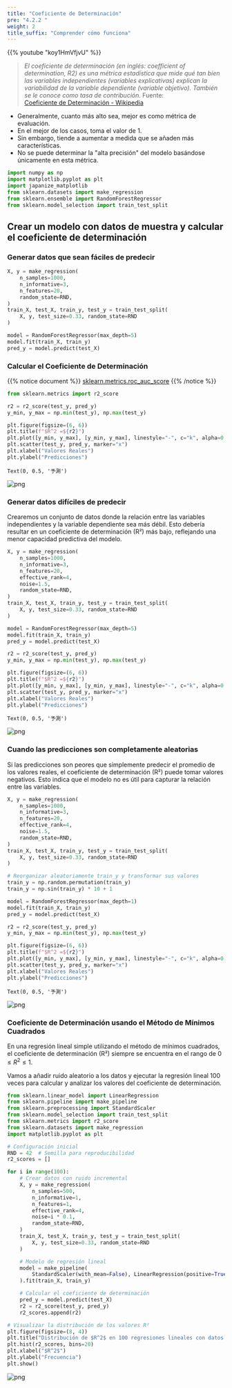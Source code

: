 ```yaml
---
title: "Coeficiente de Determinación"
pre: "4.2.2 "
weight: 2
title_suffix: "Comprender cómo funciona"
---
```


{{% youtube "koy1HmVfjvU" %}}

> *El coeficiente de determinación (en inglés: coefficient of determination, R2) es una métrica estadística que mide qué tan bien las variables independientes (variables explicativas) explican la variabilidad de la variable dependiente (variable objetivo). También se le conoce como tasa de contribución.* Fuente:  
[Coeficiente de Determinación - Wikipedia](https://ja.wikipedia.org/wiki/%E6%B1%BA%E5%AE%9A%E4%BF%82%E6%95%B0)

- Generalmente, cuanto más alto sea, mejor es como métrica de evaluación.
- En el mejor de los casos, toma el valor de 1.
- Sin embargo, tiende a aumentar a medida que se añaden más características.
- No se puede determinar la "alta precisión" del modelo basándose únicamente en esta métrica.

```python
import numpy as np
import matplotlib.pyplot as plt
import japanize_matplotlib
from sklearn.datasets import make_regression
from sklearn.ensemble import RandomForestRegressor
from sklearn.model_selection import train_test_split
```

## Crear un modelo con datos de muestra y calcular el coeficiente de determinación
### Generar datos que sean fáciles de predecir


```python
X, y = make_regression(
    n_samples=1000,
    n_informative=3,
    n_features=20,
    random_state=RND,
)
train_X, test_X, train_y, test_y = train_test_split(
    X, y, test_size=0.33, random_state=RND
)

model = RandomForestRegressor(max_depth=5)
model.fit(train_X, train_y)
pred_y = model.predict(test_X)
```

### Calcular el Coeficiente de Determinación
{{% notice document %}}
[sklearn.metrics.roc_auc_score](https://scikit-learn.org/stable/modules/generated/sklearn.metrics.roc_auc_score.html)
{{% /notice %}}


```python
from sklearn.metrics import r2_score

r2 = r2_score(test_y, pred_y)
y_min, y_max = np.min(test_y), np.max(test_y)

plt.figure(figsize=(6, 6))
plt.title(f"$R^2 =${r2}")
plt.plot([y_min, y_max], [y_min, y_max], linestyle="-", c="k", alpha=0.2)
plt.scatter(test_y, pred_y, marker="x")
plt.xlabel("Valores Reales")
plt.ylabel("Predicciones")
```


    Text(0, 0.5, '予測')




    
![png](/images/eval/regression/r2_files/r2_6_1.png)
    

### Generar datos difíciles de predecir
Crearemos un conjunto de datos donde la relación entre las variables independientes y la variable dependiente sea más débil. Esto debería resultar en un coeficiente de determinación (R²) más bajo, reflejando una menor capacidad predictiva del modelo.


```python
X, y = make_regression(
    n_samples=1000,
    n_informative=3,
    n_features=20,
    effective_rank=4,
    noise=1.5,
    random_state=RND,
)
train_X, test_X, train_y, test_y = train_test_split(
    X, y, test_size=0.33, random_state=RND
)

model = RandomForestRegressor(max_depth=5)
model.fit(train_X, train_y)
pred_y = model.predict(test_X)
```


```python
r2 = r2_score(test_y, pred_y)
y_min, y_max = np.min(test_y), np.max(test_y)

plt.figure(figsize=(6, 6))
plt.title(f"$R^2 =${r2}")
plt.plot([y_min, y_max], [y_min, y_max], linestyle="-", c="k", alpha=0.2)
plt.scatter(test_y, pred_y, marker="x")
plt.xlabel("Valores Reales")
plt.ylabel("Predicciones")
```


    Text(0, 0.5, '予測')

    
![png](/images/eval/regression/r2_files/r2_9_1.png)
    

### Cuando las predicciones son completamente aleatorias
Si las predicciones son peores que simplemente predecir el promedio de los valores reales, el coeficiente de determinación (R²) puede tomar valores negativos. Esto indica que el modelo no es útil para capturar la relación entre las variables.

```python
X, y = make_regression(
    n_samples=1000,
    n_informative=3,
    n_features=20,
    effective_rank=4,
    noise=1.5,
    random_state=RND,
)
train_X, test_X, train_y, test_y = train_test_split(
    X, y, test_size=0.33, random_state=RND
)

# Reorganizar aleatoriamente train_y y transformar sus valores
train_y = np.random.permutation(train_y)
train_y = np.sin(train_y) * 10 + 1

model = RandomForestRegressor(max_depth=1)
model.fit(train_X, train_y)
pred_y = model.predict(test_X)
```


```python
r2 = r2_score(test_y, pred_y)
y_min, y_max = np.min(test_y), np.max(test_y)

plt.figure(figsize=(6, 6))
plt.title(f"$R^2 =${r2}")
plt.plot([y_min, y_max], [y_min, y_max], linestyle="-", c="k", alpha=0.2)
plt.scatter(test_y, pred_y, marker="x")
plt.xlabel("Valores Reales")
plt.ylabel("Predicciones")
```


    Text(0, 0.5, '予測')




    
![png](/images/eval/regression/r2_files/r2_12_1.png)
    

### Coeficiente de Determinación usando el Método de Mínimos Cuadrados
En una regresión lineal simple utilizando el método de mínimos cuadrados, el coeficiente de determinación (R²) siempre se encuentra en el rango de $0 \le R^2 \le 1$. 

Vamos a añadir ruido aleatorio a los datos y ejecutar la regresión lineal 100 veces para calcular y analizar los valores del coeficiente de determinación.

```python
from sklearn.linear_model import LinearRegression
from sklearn.pipeline import make_pipeline
from sklearn.preprocessing import StandardScaler
from sklearn.model_selection import train_test_split
from sklearn.metrics import r2_score
from sklearn.datasets import make_regression
import matplotlib.pyplot as plt

# Configuración inicial
RND = 42  # Semilla para reproducibilidad
r2_scores = []

for i in range(100):
    # Crear datos con ruido incremental
    X, y = make_regression(
        n_samples=500,
        n_informative=1,
        n_features=1,
        effective_rank=4,
        noise=i * 0.1,
        random_state=RND,
    )
    train_X, test_X, train_y, test_y = train_test_split(
        X, y, test_size=0.33, random_state=RND
    )

    # Modelo de regresión lineal
    model = make_pipeline(
        StandardScaler(with_mean=False), LinearRegression(positive=True)
    ).fit(train_X, train_y)

    # Calcular el coeficiente de determinación
    pred_y = model.predict(test_X)
    r2 = r2_score(test_y, pred_y)
    r2_scores.append(r2)

# Visualizar la distribución de los valores R²
plt.figure(figsize=(8, 4))
plt.title("Distribución de $R^2$ en 100 regresiones lineales con datos aleatorios")
plt.hist(r2_scores, bins=20)
plt.xlabel("$R^2$")
plt.ylabel("Frecuencia")
plt.show()
```

    
![png](/images/eval/regression/r2_files/r2_14_0.png)
    

